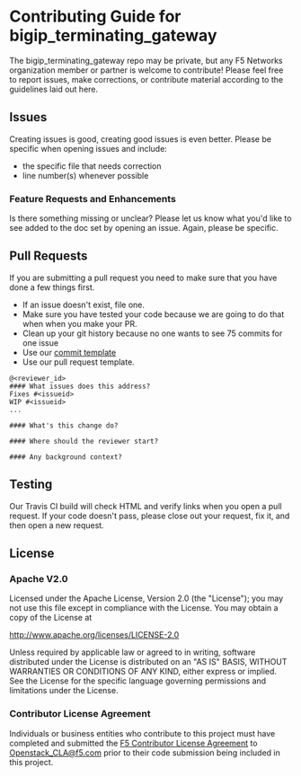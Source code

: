 <!--
Copyright 2015 F5 Networks Inc.

Licensed under the Apache License, Version 2.0 (the "License");
you may not use this file except in compliance with the License.
You may obtain a copy of the License at

   http://www.apache.org/licenses/LICENSE-2.0

Unless required by applicable law or agreed to in writing, software
distributed under the License is distributed on an "AS IS" BASIS,
WITHOUT WARRANTIES OR CONDITIONS OF ANY KIND, either express or implied.
See the License for the specific language governing permissions and
limitations under the License.
-->

# Contributing Guide for bigip_terminating_gateway
The bigip_terminating_gateway repo may be private, but any F5 Networks organization member or partner is welcome to contribute! Please feel free to report issues, make corrections, or contribute material according to the guidelines laid out here.

## Issues
Creating issues is good, creating good issues is even better. Please be specific when opening issues and include:
 
 - the specific file that needs correction
 - line number\(s\) whenever possible

### Feature Requests and Enhancements
Is there something missing or unclear? Please let us know what you'd like to see added to the doc set by opening an issue. Again, please be specific. 

## Pull Requests
If you are submitting a pull request you need to make sure that you have done a few things first.

* If an issue doesn't exist, file one.
* Make sure you have tested your code because we are going to do that when when you make your PR. 
* Clean up your git history because no one wants to see 75 commits for one issue
* Use our [commit template](.git-commit-template.txt)
* Use our pull request template.

```
@<reviewer_id>
#### What issues does this address?
Fixes #<issueid>
WIP #<issueid>
...

#### What's this change do?

#### Where should the reviewer start?

#### Any background context?
```

## Testing
Our Travis CI build will check HTML and verify links when you open a pull request. If your code doesn't pass, please close out your request, fix it, and then open a new request.

## License
 
### Apache V2.0
Licensed under the Apache License, Version 2.0 (the "License");
you may not use this file except in compliance with the License.
You may obtain a copy of the License at
 
http://www.apache.org/licenses/LICENSE-2.0
 
Unless required by applicable law or agreed to in writing, software
distributed under the License is distributed on an "AS IS" BASIS,
WITHOUT WARRANTIES OR CONDITIONS OF ANY KIND, either express or implied.
See the License for the specific language governing permissions and
limitations under the License.
 
### Contributor License Agreement
Individuals or business entities who contribute to this project must have completed and submitted the [F5 Contributor License Agreement](http://f5networks.github.io/f5-openstack-docs/cla_landing/index.html) to Openstack_CLA@f5.com prior to their
code submission being included in this project.
